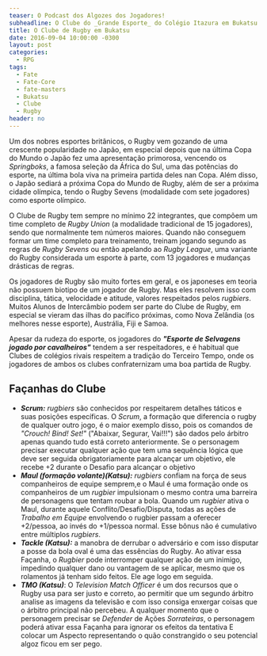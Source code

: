 ```yaml
---
teaser: O Podcast dos Algozes dos Jogadores!
subheadline: O Clube do _Grande Esporte_ do Colégio Itazura em Bukatsu!
title: O Clube de Rugby em Bukatsu
date: 2016-09-04 10:00:00 -0300
layout: post
categories:
  - RPG
tags:
  - Fate
  - Fate-Core
  - fate-masters
  - Bukatsu
  - Clube
  - Rugby
header: no
---
```


Um dos nobres esportes britânicos, o Rugby vem gozando de uma crescente popularidade no Japão, em especial depois que na última Copa do Mundo o Japão fez uma apresentação primorosa, vencendo os _Springboks_, a famosa seleção da África do Sul, uma das potências do esporte, na última bola viva na primeira partida deles nan Copa. Além disso, o Japão sediará a próxima Copa do Mundo de Rugby, além de ser a próxima cidade olímpica, tendo o Rugby Sevens (modalidade com sete jogadores) como esporte olímpico.

O Clube de Rugby tem sempre no mínimo 22 integrantes, que compõem um time completo de _Rugby Union_ (a modalidade tradicional de 15 jogadores), sendo que normalmente tem números maiores. Quando não conseguem formar um time completo para treinamento, treinam jogando segundo as regras de _Rugby Sevens_ ou então apelando ao _Rugby League_, uma variante do Rugby considerada um esporte à parte, com 13 jogadores e mudanças drásticas de regras.

Os jogadores de Rugby são muito fortes em geral, e os japoneses em teoria não possuem biotipo de um jogador de Rugby. Mas eles resolvem isso com disciplina, tática, velocidade e atitude, valores respeitados pelos _rugbiers_. Muitos Alunos de Intercâmbio podem ser parte do Clube de Rugby, em especial se vieram das ilhas do pacífico próximas, como Nova Zelândia (os melhores nesse esporte), Austrália, Fiji e Samoa.

Apesar da rudeza do esporte, os jogadores do ___"Esporte de Selvagens jogado por cavalheiros"___ tendem a ser respeitadores, e é habitual que Clubes de colégios rivais respeitem a tradição do Terceiro Tempo, onde os jogadores de ambos os clubes confraternizam uma boa partida de Rugby.

## Façanhas do Clube

+ ___Scrum:___ _rugbiers_ são conhecidos por respeitarem detalhes táticos e suas posições específicas. O _Scrum_, a formação que diferencia o rugby de qualquer outro jogo, é o maior exemplo disso, pois os comandos de _"Crouch! Bind! Set!"_ ("Abaixar, Segurar, Vai!!!") são dados pelo árbitro apenas quando tudo está correto anteriormente. Se o personagem precisar executar qualquer ação que tem uma sequência lógica que deve ser seguida obrigatoriamente para alcançar um objetivo, ele recebe +2 durante o Desafio para alcançar o objetivo
+ ___Maul (formação volante)(Katsu):___ _rugbiers_ confiam na força de seus companheiros de equipe semprem,e o Maul é uma formação onde os companheiros de um _rugbier_ impulsionam o mesmo contra uma barreira de personagens que tentam roubar a bola. Quando um _rugbier_ ativa o Maul, durante aquele Conflito/Desafio/Disputa, todas as ações de _Trabalho em Equipe_ envolvendo o rugbier passam a oferecer +2/pessoa, ao invés do +1/pessoa normal. Esse bônus não é cumulativo entre múltiplos _rugbiers_.
+ ___Tackle (Katsu):___ a manobra de derrubar o adversário e com isso disputar a posse da bola oval é uma das essências do Rugby. Ao ativar essa Façanha, o _Rugbier_ pode interromper qualquer ação de um inimigo, impedindo qualquer dano ou vantagem de se aplicar, mesmo que os rolamentos já tenham sido feitos. Ele age logo em seguida.
+ ___TMO (Katsu)___: O _Television Match Officer_ é um dos recursos que o Rugby usa para ser justo e correto, ao permitir que um segundo árbitro analise as imagens da televisão e com isso consiga enxergar coisas que o árbitro principal não percebeu. A qualquer momento que o personagem precisar se _Defender_ de Ações _Sorrateiras_, o personagem poderá ativar essa Façanha para ignorar os efeitos da tentativa E colocar um Aspecto representando o quão constrangido o seu potencial algoz ficou em ser pego.
